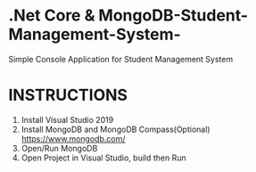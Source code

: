 # .Net Core & MongoDB-Student-Management-System-

Simple Console Application for Student Management System

# INSTRUCTIONS
1. Install Visual Studio 2019
2. Install MongoDB and MongoDB Compass(Optional)  https://www.mongodb.com/
3. Open/Run MongoDB
4. Open Project in Visual Studio, build then Run

